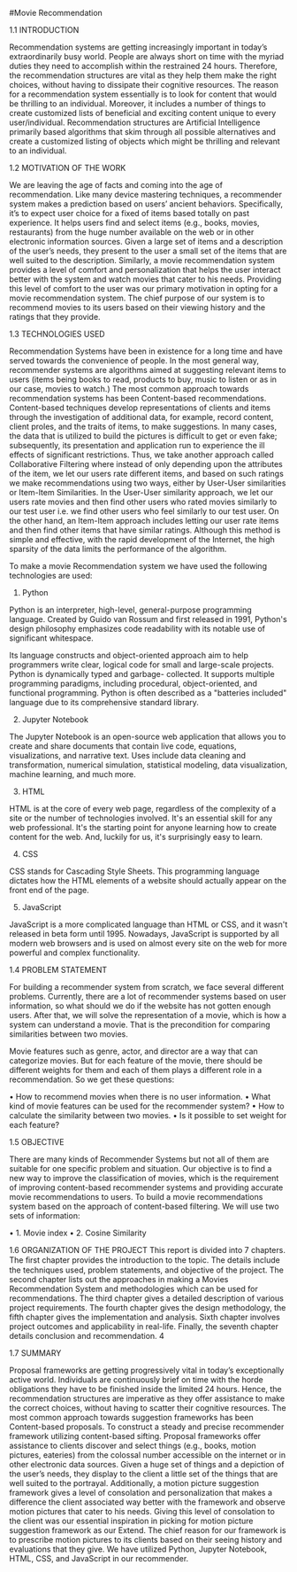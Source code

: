 #Movie Recommendation

1.1	INTRODUCTION

Recommendation systems are getting increasingly important in today’s extraordinarily busy world. People are always short on time with the myriad duties they need to accomplish within the restrained 24 hours. Therefore, the recommendation structures are vital as they help them make the right choices, without having to dissipate their cognitive resources. The reason for a recommendation system essentially is to look for content that would be thrilling to an individual. Moreover, it includes a number of things to create customized lists of beneficial and exciting content unique to every user/individual. Recommendation structures are Artificial Intelligence primarily based algorithms that skim through all possible alternatives and create a customized listing of objects which might be thrilling and relevant to an individual.


1.2	MOTIVATION OF THE WORK

We are leaving the age of facts and coming into the age of recommendation. Like many device mastering techniques, a recommender system makes a prediction based on users’ ancient behaviors. Specifically, it’s to expect user choice for a fixed of items based totally on past experience.
It helps users find and select items (e.g., books, movies, restaurants) from the huge number available on the web or in other electronic information sources. Given a large set of items and a description of the user’s needs, they present to the user a small set of the items that are well suited to the description. Similarly, a movie recommendation system provides a level of comfort and personalization that helps the user interact better with the system and watch movies that cater to his needs. Providing this level of comfort to the user was our primary motivation in opting for a movie recommendation system. The chief purpose of our system is to recommend movies to its users based on their viewing history and the ratings that they provide.
  
 
1.3	TECHNOLOGIES USED

Recommendation Systems have been in existence for a long time and have served towards the convenience of people. In the most general way, recommender systems are algorithms aimed at suggesting relevant items to users (items being books to read, products to buy, music to listen or as in our case, movies to watch.) The most common approach towards recommendation systems has been Content-based recommendations. Content-based techniques develop representations of clients and items through the investigation of additional data, for example, record content, client proles, and the traits of items, to make suggestions. In many cases, the data that is utilized to build the pictures is difficult to get or even fake; subsequently, its presentation and application run to experience the ill effects of significant restrictions. Thus, we take another approach called Collaborative Filtering where instead of only depending upon the attributes of the item, we let our users rate different items, and based on such ratings we make recommendations using two ways, either by User-User similarities or Item-Item Similarities. In the User-User similarity approach, we let our users rate movies and then find other users who rated movies similarly to our test user i.e. we find other users who feel similarly to our test user. On the other hand, an Item-Item approach includes letting our user rate items and then find other items that have similar ratings. Although this method is simple and effective, with the rapid development of the Internet, the high sparsity of the data limits the performance of the algorithm.

To make a movie Recommendation system we have used the following technologies are used:

1.	Python

Python is an interpreter, high-level, general-purpose programming language. Created by Guido van Rossum and first released in 1991, Python's design philosophy emphasizes code readability with its notable use of significant whitespace.

Its language constructs and object-oriented approach aim to help programmers write clear, logical code for small and large-scale projects. Python is dynamically typed and garbage- collected. It supports multiple programming paradigms, including procedural, object-oriented, and functional programming. Python is often described as a "batteries included" language due to its comprehensive standard library.
 
2.	Jupyter Notebook

The Jupyter Notebook is an open-source web application that allows you to create and share documents that contain live code, equations, visualizations, and narrative text. Uses include data cleaning and transformation, numerical simulation, statistical modeling, data visualization, machine learning, and much more.

3.	HTML

HTML is at the core of every web page, regardless of the complexity of a site or the number of technologies involved. It's an essential skill for any web professional. It's the starting point for anyone learning how to create content for the web. And, luckily for us, it's surprisingly easy to learn.

4.	CSS

CSS stands for Cascading Style Sheets. This programming language dictates how the HTML elements of a website should actually appear on the front end of the page.

5.	JavaScript

JavaScript is a more complicated language than HTML or CSS, and it wasn't released in beta form until 1995. Nowadays, JavaScript is supported by all modern web browsers and is used on almost every site on the web for more powerful and complex functionality.



1.4	PROBLEM STATEMENT

For building a recommender system from scratch, we face several different problems. Currently, there are a lot of recommender systems based on user information, so what should we do if the website has not gotten enough users. After that, we will solve the representation of a movie, which is how a system can understand a movie. That is the precondition for comparing similarities between two movies.
 
Movie features such as genre, actor, and director are a way that can categorize movies. But for each feature of the movie, there should be different weights for them and each of them plays a different role in a recommendation. So we get these questions:

•	How to recommend movies when there is no user information.
•	What kind of movie features can be used for the recommender system?
•	How to calculate the similarity between two movies.
•	Is it possible to set weight for each feature?



1.5	OBJECTIVE

There are many kinds of Recommender Systems but not all of them are suitable for one specific problem and situation. Our objective is to find a new way to improve the classification of movies, which is the requirement of improving content-based recommender systems and providing accurate movie recommendations to users. To build a movie recommendations system based on the approach of content-based filtering. We will use two sets of information:

•	1. Movie index
•	2. Cosine Similarity




1.6	ORGANIZATION OF THE PROJECT
This report is divided into 7 chapters. The ﬁrst chapter provides the introduction to the topic. The details include the techniques used, problem statements, and objective of the project. The second chapter lists out the approaches in making a Movies Recommendation System and methodologies which can be used for recommendations. The third chapter gives a detailed description of various project requirements. The fourth chapter gives the design methodology, the fifth chapter gives the implementation and analysis. Sixth chapter involves project outcomes and applicability in real-life. Finally, the seventh chapter details conclusion and recommendation.	4
 
1.7	SUMMARY

Proposal frameworks are getting progressively vital in today’s exceptionally active world. Individuals are continuously brief on time with the horde obligations they have to be finished inside the limited 24 hours. Hence, the recommendation structures are imperative as they offer assistance to make the correct choices, without having to scatter their cognitive resources. The most common approach towards suggestion frameworks has been Content-based proposals. To construct a steady and precise recommender framework utilizing content-based sifting. Proposal frameworks offer assistance to clients discover and select things (e.g., books, motion pictures, eateries) from the colossal number accessible on the internet or in other electronic data sources. Given a huge set of things and a depiction of the user’s needs, they display to the client a little set of the things that are well suited to the portrayal. Additionally, a motion picture suggestion framework gives a level of consolation and personalization that makes a difference the client associated way better with the framework and observe motion pictures that cater to his needs. Giving this level of consolation to the client was our essential inspiration in picking for motion picture suggestion framework as our Extend. The chief reason for our framework is to prescribe motion pictures to its clients based on their seeing history and evaluations that they give. We have utilized Python, Jupyter Notebook, HTML, CSS, and JavaScript in our recommender.

